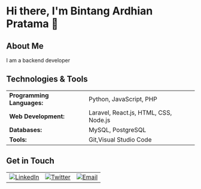 # Hi there, I'm Bintang Ardhian Pratama 👋

## About Me
I am a backend developer

## Technologies & Tools
<table>
  <tr>
    <td><strong>Programming Languages:</strong></td>
    <td>Python, JavaScript, PHP</td>
  </tr>
  <tr>
    <td><strong>Web Development:</strong></td>
    <td>Laravel, React.js, HTML, CSS, Node.js</td>
  </tr>
  <tr>
    <td><strong>Databases:</strong></td>
    <td>MySQL, PostgreSQL</td>
  </tr>
  <tr>
    <td><strong>Tools:</strong></td>
    <td>Git,Visual Studio Code</td>
  </tr>
</table>

## Get in Touch
<table>
  <tr>
    <td><a href="link-to-linkedin"><img src="https://img.shields.io/badge/LinkedIn-0077B5?style=for-the-badge&logo=linkedin&logoColor=white" alt="LinkedIn"></a></td>
    <td><a href="link-to-twitter"><img src="https://img.shields.io/badge/Twitter-1DA1F2?style=for-the-badge&logo=twitter&logoColor=white" alt="Twitter"></a></td>
    <td><a href="mailto:your-email@example.com"><img src="https://img.shields.io/badge/Email-D14836?style=for-the-badge&logo=gmail&logoColor=white" alt="Email"></a></td>
  </tr>
</table>
